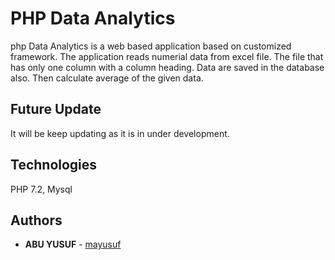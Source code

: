# PHP Data Analytics

php Data Analytics is a web based application based on customized framework. The application reads numerial data from excel file. The file that has only one column with a column heading. Data are saved in the database also. Then calculate average of the given data. 

## Future Update
It will be keep updating as it is in under development.   

## Technologies

PHP 7.2, Mysql


## Authors

* **ABU YUSUF** - [mayusuf](https://github.com/mayusuf)
